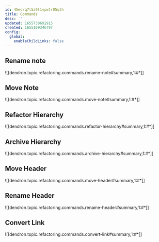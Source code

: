 ```yaml
---
id: 45ecrq7l5z9l1vpwtr05q3h
title: Commands
desc: ''
updated: 1655739692915
created: 1655109346797
config:
  global:
    enableChildLinks: false
---
```


## Rename note

![[dendron.topic.refactoring.commands.rename-note#summary,1:#*]]

## Move Note

![[dendron.topic.refactoring.commands.move-note#summary,1:#*]]

## Refactor Hierarchy

![[dendron.topic.refactoring.commands.refactor-hierarchy#summary,1:#*]]

## Archive Hierarchy

![[dendron.topic.refactoring.commands.archive-hierarchy#summary,1:#*]]

## Move Header

![[dendron.topic.refactoring.commands.move-header#summary,1:#*]]

## Rename Header

![[dendron.topic.refactoring.commands.rename-header#summary,1:#*]]

## Convert Link

![[dendron.topic.refactoring.commands.convert-link#summary,1:#*]]
